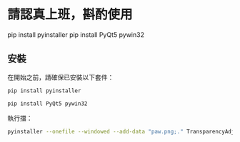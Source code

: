 # 請認真上班，斟酌使用

pip install pyinstaller
pip install PyQt5 pywin32

## 安裝

在開始之前，請確保已安裝以下套件：

```bash
pip install pyinstaller
```
```bash
pip install PyQt5 pywin32
```

執行擋：
```bash
pyinstaller --onefile --windowed --add-data "paw.png;." TransparencyAdjuster.py
```
